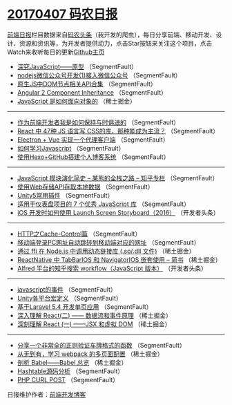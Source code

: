 # [20170407 码农日报](https://toutiao.qdkfweb.cn/date/2017/04/07)

[前端日报](https://qdkfweb.cn/c/news)栏目数据来自[码农头条](https://toutiao.qdkfweb.cn/)（我开发的爬虫），每日分享前端、移动开发、设计、资源和资讯等，为开发者提供动力，点击Star按钮来关注这个项目，点击Watch来收听每日的更新[Github主页](https://github.com/kujian/frontendDaily)
* [深究JavaScript——原型](https://toutiao.qdkfweb.cn/33695.html) （SegmentFault）
* [nodejs微信公众号开发(1)接入微信公众号](https://toutiao.qdkfweb.cn/33697.html) （SegmentFault）
* [原生JS中DOM节点相关API合集](https://toutiao.qdkfweb.cn/33545.html) （SegmentFault）
* [Angular 2 Component Inheritance](https://toutiao.qdkfweb.cn/33701.html) （SegmentFault）
* [JavaScript 是如何面向对象的](https://toutiao.qdkfweb.cn/33737.html) （稀土掘金）

***
* [作为前端开发者我是如何保持与时俱进的](https://toutiao.qdkfweb.cn/33666.html) （SegmentFault）
* [React 中 47种 JS 语言写 CSS的库，那种能成为主流？](https://toutiao.qdkfweb.cn/33668.html) （SegmentFault）
* [Electron + Vue 实现一个代理客户端](https://toutiao.qdkfweb.cn/33692.html) （SegmentFault）
* [如何学习Javascript](https://toutiao.qdkfweb.cn/33662.html) （SegmentFault）
* [使用Hexo+GitHub搭建个人博客系统](https://toutiao.qdkfweb.cn/33664.html) （SegmentFault）

***
* [JavaScript 模块演化简史 &#8211; 某熊的全栈之路 &#8211; 知乎专栏](https://toutiao.qdkfweb.cn/33661.html) （SegmentFault）
* [使用Web存储API存取本地数据](https://toutiao.qdkfweb.cn/33752.html) （SegmentFault）
* [Unity5常用插件](https://toutiao.qdkfweb.cn/33699.html) （SegmentFault）
* [适用于仪表盘项目的 7 个优秀 JavaScript 库](https://toutiao.qdkfweb.cn/33667.html) （SegmentFault）
* [iOS 开发时如何使用 Launch Screen Storyboard（2016）](https://toutiao.qdkfweb.cn/33655.html) （开发者头条）

***
* [HTTP之Cache-Control篇](https://toutiao.qdkfweb.cn/33746.html) （SegmentFault）
* [移动端登录PC网址自动跳转到移动端对应的网址](https://toutiao.qdkfweb.cn/33693.html) （SegmentFault）
* [通过 ffi 在 Node.js 中调用动态链接库 (.so/.dll 文件)](https://toutiao.qdkfweb.cn/33634.html) （稀土掘金）
* [ReactNative 中 TabBarIOS 和 NavigatorIOS 嵌套使用 &#8211; 简书](https://toutiao.qdkfweb.cn/33736.html) （稀土掘金）
* [Alfred 平台的知乎搜索 workflow（JavaScript 版本）](https://toutiao.qdkfweb.cn/33658.html) （开发者头条）

***
* [javascript的事件](https://toutiao.qdkfweb.cn/33751.html) （SegmentFault）
* [Unity各平台宏定义](https://toutiao.qdkfweb.cn/33698.html) （SegmentFault）
* [基于Laravel 5.4 开发单页应用](https://toutiao.qdkfweb.cn/33743.html) （SegmentFault）
* [深入理解 React(二) —— 数据流和事件原理](https://toutiao.qdkfweb.cn/33631.html) （稀土掘金）
* [深刻理解 React (一) ——JSX 和虚拟 DOM](https://toutiao.qdkfweb.cn/33632.html) （稀土掘金）

***
* [分享一个非常全的正则验证车牌格式的函数](https://toutiao.qdkfweb.cn/33702.html) （SegmentFault）
* [从无到有，学习 webpack 的多页面配置](https://toutiao.qdkfweb.cn/33623.html) （稀土掘金）
* [剖析 Babel——Babel 总览](https://toutiao.qdkfweb.cn/33633.html) （稀土掘金）
* [Hashtable源码分析](https://toutiao.qdkfweb.cn/33747.html) （SegmentFault）
* [PHP CURL POST](https://toutiao.qdkfweb.cn/33704.html) （SegmentFault）

日报维护作者：[前端开发博客](https://qdkfweb.cn/) 